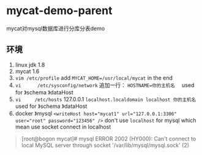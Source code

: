 # mycat-demo-parent
mycat对mysql数据库进行分库分表demo

## 环境
1. linux jdk 1.8   
2. mycat 1.6  
3. `vim /etc/profile` add `MYCAT_HOME=/usr/local/mycat` in the end 
4.  `vi      /etc/sysconfig/network`  追加一行： `HOSTNAME=你的主机名  ` used for  》schema 》dataHost
5. `vi     /etc/hosts` 127.0.0.1               `localhost.localdomain localhost 你的主机名` used for  》schema 》dataHost  
6. docker 》mysql  `<writeHost host="mycat1" url="127.0.0.1:3306" user="root" password="123456" />` don't use `localhost` for mysql which mean use socket connect in localhost

>  [root@bogon mycat]# mysql 
>  ERROR 2002 (HY000): Can't connect to local MySQL server through socket '/var/lib/mysql/mysql.sock' (2)

  
